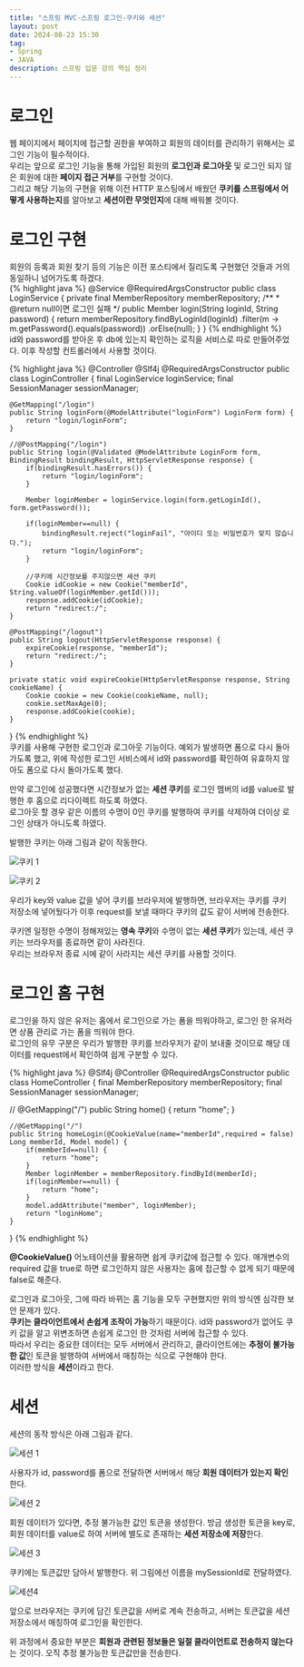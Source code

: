 ```yaml
---
title: "스프링 MVC-스프링 로그인-쿠키와 세션"
layout: post
date: 2024-08-23 15:30
tag:
- Spring
- JAVA
description: 스프링 입문 강의 핵심 정리
---  
```


# 로그인  
웹 페이지에서 페이지에 접근할 권한을 부여하고 회원의 데이터를 관리하기 위해서는 로그인 기능이 필수적이다.  
우리는 앞으로 로그인 기능을 통해 가입된 회원의 **로그인과 로그아웃** 및 로그인 되지 않은 회원에 대한 **페이지 접근 거부**를 구현할 것이다.  
그리고 해당 기능의 구현을 위해 이전 HTTP 포스팅에서 배웠던 **쿠키를 스프링에서 어떻게 사용하는지**를 알아보고 **세션이란 무엇인지**에 대해 배워볼 것이다.  

# 로그인 구현  
회원의 등록과 회원 찾기 등의 기능은 이전 포스티에서 질리도록 구현했던 것들과 거의 동일하니 넘어가도록 하겠다.  
{% highlight java %}
@Service
@RequiredArgsConstructor
public class LoginService {
    private final MemberRepository memberRepository;
    /**
    * @return null이면 로그인 실패
        */
    public Member login(String loginId, String password) {
    return memberRepository.findByLoginId(loginId)
    .filter(m -> m.getPassword().equals(password))
    .orElse(null);
    }
}
{% endhighlight %}  
id와 password를 받아온 후 db에 있는지 확인하는 로직을 서비스로 따로 만들어주었다. 이후 작성할 컨트롤러에서 사용할 것이다.  

{% highlight java %}
@Controller
@Slf4j
@RequiredArgsConstructor
public class LoginController {
    final LoginService loginService;
    final SessionManager sessionManager;

    @GetMapping("/login")
    public String loginForm(@ModelAttribute("loginForm") LoginForm form) {
        return "login/loginForm";
    }

    //@PostMapping("/login")
    public String login(@Validated @ModelAttribute LoginForm form, BindingResult bindingResult, HttpServletResponse response) {
        if(bindingResult.hasErrors()) {
            return "login/loginForm";
        }

        Member loginMember = loginService.login(form.getLoginId(), form.getPassword());

        if(loginMember==null) {
            bindingResult.reject("loginFail", "아이디 또는 비밀번호가 맞지 않습니다.");
            return "login/loginForm";
        }
        
        //쿠키에 시간정보를 주지않으면 세션 쿠키
        Cookie idCookie = new Cookie("memberId", String.valueOf(loginMember.getId()));
        response.addCookie(idCookie);
        return "redirect:/";
    }

    @PostMapping("/logout")
    public String logout(HttpServletResponse response) {
        expireCookie(response, "memberId");
        return "redirect:/";
    }  

    private static void expireCookie(HttpServletResponse response, String cookieName) {
        Cookie cookie = new Cookie(cookieName, null);
        cookie.setMaxAge(0);
        response.addCookie(cookie);
    }
}
{% endhighlight %}  
쿠키를 사용해 구현한 로그인과 로그아웃 기능이다. 예외가 발생하면 폼으로 다시 돌아가도록 했고, 위에 작성한 로그인 서비스에서 id와 password를 확인하여 유효하지 않아도 폼으로 다시 돌아가도록 했다.  

만약 로그인에 성공했다면 시간정보가 없는 **세션 쿠키**를 로그인 멤버의 id를 value로 발행한 후 홈으로 리다이렉트 하도록 하였다.  
로그아웃 할 경우 같은 이름의 수명이 0인 쿠키를 발행하여 쿠키를 삭제하여 더이상 로그인 상태가 아니도록 하였다.  

발행한 쿠키는 아래 그림과 같이 작동한다.  

![쿠키 1](/assets/img/쿠키%201.png)  

![쿠키 2](/assets/img/쿠키%202.png)  

우리가 key와 value 값을 넣어 쿠키를 브라우저에 발행하면, 브라우저는 쿠키를 쿠키 저장소에 넣어뒀다가 이후 request를 보낼 때마다 쿠키의 값도 같이 서버에 전송한다.  

쿠키엔 일정한 수명이 정해져있는 **영속 쿠키**와 수명이 없는 **세션 쿠키**가 있는데, 세션 쿠키는 브라우저를 종료하면 같이 사라진다.  
우리는 브라우저 종료 시에 같이 사라지는 세션 쿠키를 사용할 것이다.  

# 로그인 홈 구현  
로그인을 하지 않은 유저는 홈에서 로그인으로 가는 폼을 띄워야하고, 로그인 한 유저라면 상품 관리로 가는 폼을 띄워야 한다.  
로그인의 유무 구분은 우리가 발행한 쿠키를 브라우저가 같이 보내줄 것이므로 해당 데이터를 request에서 확인하여 쉽게 구분할 수 있다.  

{% highlight java %}
@Slf4j
@Controller
@RequiredArgsConstructor
public class HomeController {
    final MemberRepository memberRepository;
    final SessionManager sessionManager;

 //   @GetMapping("/")
    public String home() {
        return "home";
    }

    //@GetMapping("/")
    public String homeLogin(@CookieValue(name="memberId",required = false) Long memberId, Model model) {
        if(memberId==null) {
            return "home";
        }
        Member loginMember = memberRepository.findById(memberId);
        if(loginMember==null) {
            return "home";
        }
        model.addAttribute("member", loginMember);
        return "loginHome";
    }
}
{% endhighlight %}  

**@CookieValue()** 어노테이션을 활용하면 쉽게 쿠키값에 접근할 수 있다. 매개변수의 required 값을 true로 하면 로그인하지 않은 사용자는 홈에 접근할 수 없게 되기 때문에 false로 해준다.  

로그인과 로그아웃, 그에 따라 바뀌는 홈 기능을 모두 구현했지만 위의 방식엔 심각한 보안 문제가 있다.  
**쿠키는 클라이언트에서 손쉽게 조작이 가능**하기 때문이다. id와 password가 없어도 쿠키 값을 알고 위변조하면 손쉽게 로그인 한 것처럼 서버에 접근할 수 있다.  
따라서 우리는 중요한 데이터는 모두 서버에서 관리하고, 클라이언트에는 **추정이 불가능한 값**인 토큰을 발행하여 서버에서 매칭하는 식으로 구현해야 한다.  
이러한 방식을 **세션**이라고 한다.  

# 세션  
세션의 동작 방식은 아래 그림과 같다.  

![세션 1](/assets/img/세션%201.png)  

사용자가 id, password를 폼으로 전달하면 서버에서 해당 **회원 데이터가 있는지 확인**한다.  

![세션 2](/assets/img/세션%202.png)  

회원 데이터가 있다면, 추정 불가능한 값인 토큰을 생성한다. 방금 생성한 토큰을 key로, 회원 데이터를 value로 하여 서버에 별도로 존재하는 **세션 저장소에 저장**한다.  

![세션 3](/assets/img/세션%203.png)  

쿠키에는 토큰값만 담아서 발행한다. 위 그림에선 이름을 mySessionId로 전달하였다.  

![세션4](/assets/img/세션%204.png)  

앞으로 브라우저는 쿠키에 담긴 토큰값을 서버로 계속 전송하고, 서버는 토큰값을 세션 저장소에서 매칭하여 로그인을 확인한다.  

위 과정에서 중요한 부분은 **회원과 관련된 정보들은 일절 클라이언트로 전송하지 않는다**는 것이다. 오직 추정 불가능한 토큰값만을 전송한다.  



